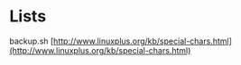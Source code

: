 # Lists

backup.sh [http://www.linuxplus.org/kb/special-chars.html](http://www.linuxplus.org/kb/special-chars.html)